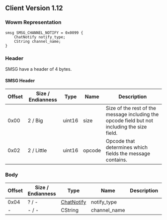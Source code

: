 ## Client Version 1.12

### Wowm Representation
```rust,ignore
smsg SMSG_CHANNEL_NOTIFY = 0x0099 {
    ChatNotify notify_type;
    CString channel_name;
}
```
### Header
SMSG have a header of 4 bytes.

#### SMSG Header
| Offset | Size / Endianness | Type   | Name   | Description |
| ------ | ----------------- | ------ | ------ | ----------- |
| 0x00   | 2 / Big           | uint16 | size   | Size of the rest of the message including the opcode field but not including the size field.|
| 0x02   | 2 / Little        | uint16 | opcode | Opcode that determines which fields the message contains.|
### Body
| Offset | Size / Endianness | Type | Name | Description | Comment |
| ------ | ----------------- | ---- | ---- | ----------- | ------- |
| 0x04 | ? / - | [ChatNotify](chatnotify.md) | notify_type |  |  |
| - | - / - | CString | channel_name |  |  |
